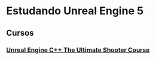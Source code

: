 # Estudando Unreal Engine 5

## Cursos
### [Unreal Engine C++ The Ultimate Shooter Course](/the-ultimate-shooter-course.md)

